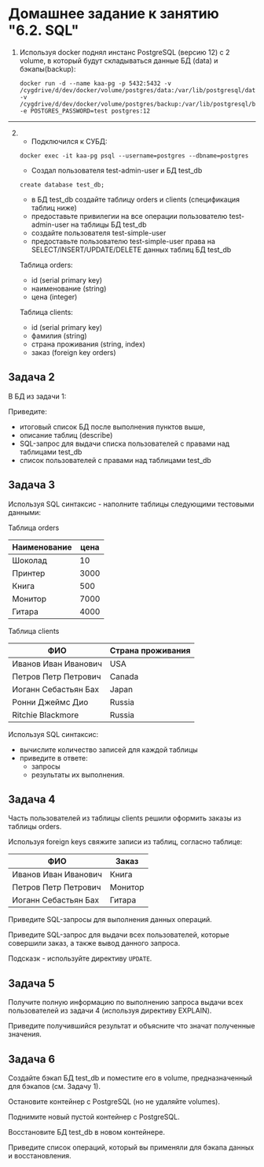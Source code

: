 # Домашнее задание к занятию "6.2. SQL"

1.  Используя docker поднял инстанс PostgreSQL (версию 12) c 2 volume, 
    в который будут складываться данные БД (data) и бэкапы(backup):
    ```shell
    docker run -d --name kaa-pg -p 5432:5432 -v /cygdrive/d/dev/docker/volume/postgres/data:/var/lib/postgresql/data -v /cygdrive/d/dev/docker/volume/postgres/backup:/var/lib/postgresql/backup -e POSTGRES_PASSWORD=test postgres:12
    ```

---
2.  
    * Подключился к СУБД:
    ```shell
    docker exec -it kaa-pg psql --username=postgres --dbname=postgres
    ```
    * Создал пользователя test-admin-user и БД test_db
    ```shell
    create database test_db;
    
    ```
    * в БД test_db создайте таблицу orders и clients (спeцификация таблиц ниже)
    * предоставьте привилегии на все операции пользователю test-admin-user на таблицы БД test_db
    * создайте пользователя test-simple-user  
    * предоставьте пользователю test-simple-user права на SELECT/INSERT/UPDATE/DELETE данных таблиц БД test_db
        
    Таблица orders:
    - id (serial primary key)
    - наименование (string)
    - цена (integer)
    
    Таблица clients:
    - id (serial primary key)
    - фамилия (string)
    - страна проживания (string, index)
    - заказ (foreign key orders)

    
## Задача 2

В БД из задачи 1: 

Приведите:
- итоговый список БД после выполнения пунктов выше,
- описание таблиц (describe)
- SQL-запрос для выдачи списка пользователей с правами над таблицами test_db
- список пользователей с правами над таблицами test_db

## Задача 3

Используя SQL синтаксис - наполните таблицы следующими тестовыми данными:

Таблица orders

|Наименование|цена|
|------------|----|
|Шоколад| 10 |
|Принтер| 3000 |
|Книга| 500 |
|Монитор| 7000|
|Гитара| 4000|

Таблица clients

|ФИО|Страна проживания|
|------------|----|
|Иванов Иван Иванович| USA |
|Петров Петр Петрович| Canada |
|Иоганн Себастьян Бах| Japan |
|Ронни Джеймс Дио| Russia|
|Ritchie Blackmore| Russia|

Используя SQL синтаксис:
- вычислите количество записей для каждой таблицы 
- приведите в ответе:
    - запросы 
    - результаты их выполнения.

## Задача 4

Часть пользователей из таблицы clients решили оформить заказы из таблицы orders.

Используя foreign keys свяжите записи из таблиц, согласно таблице:

|ФИО|Заказ|
|------------|----|
|Иванов Иван Иванович| Книга |
|Петров Петр Петрович| Монитор |
|Иоганн Себастьян Бах| Гитара |

Приведите SQL-запросы для выполнения данных операций.

Приведите SQL-запрос для выдачи всех пользователей, которые совершили заказ, а также вывод данного запроса.
 
Подсказк - используйте директиву `UPDATE`.

## Задача 5

Получите полную информацию по выполнению запроса выдачи всех пользователей из задачи 4 
(используя директиву EXPLAIN).

Приведите получившийся результат и объясните что значат полученные значения.

## Задача 6

Создайте бэкап БД test_db и поместите его в volume, предназначенный для бэкапов (см. Задачу 1).

Остановите контейнер с PostgreSQL (но не удаляйте volumes).

Поднимите новый пустой контейнер с PostgreSQL.

Восстановите БД test_db в новом контейнере.

Приведите список операций, который вы применяли для бэкапа данных и восстановления. 
